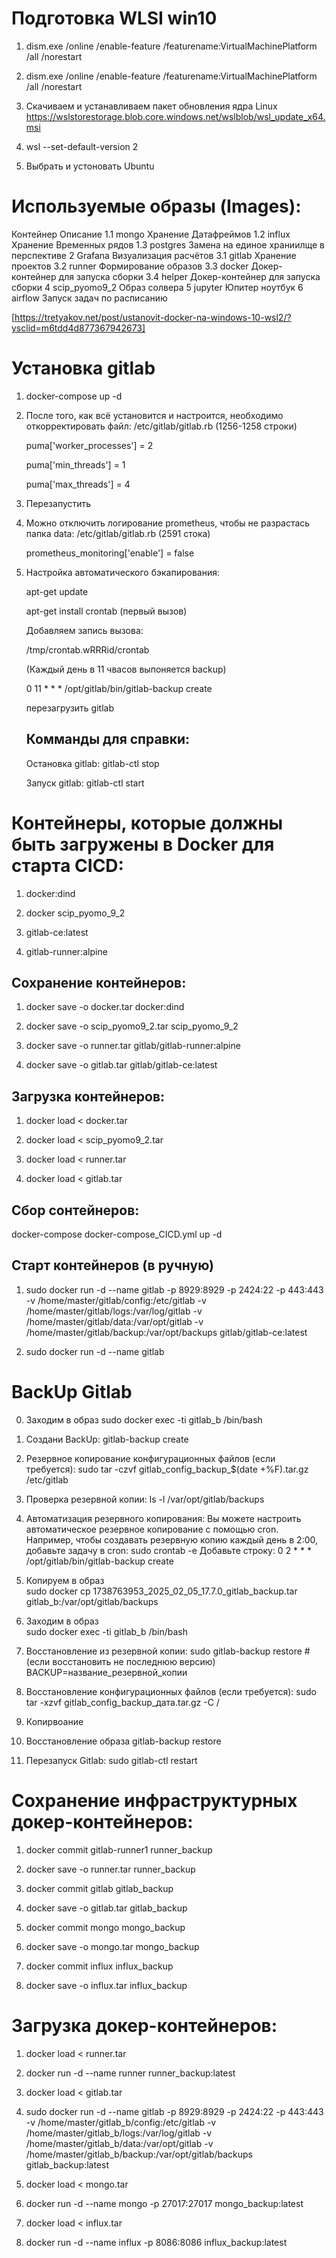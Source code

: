 # Подготовка WLSI win10

1. dism.exe /online /enable-feature /featurename:VirtualMachinePlatform /all /norestart

2. dism.exe /online /enable-feature /featurename:VirtualMachinePlatform /all /norestart

3. Скачиваем и устанавливаем пакет обновления ядра Linux https://wslstorestorage.blob.core.windows.net/wslblob/wsl_update_x64.msi

4. wsl --set-default-version 2

5. Выбрать и устоновать Ubuntu

# Используемые образы (Images):

Контейнер	Описание
1.1	mongo	Хранение Датафреймов
1.2	influx	Хранение Временных рядов
1.3	postgres	Замена на единое храниилще в перспективе
2	Grafana	Визуализация расчётов
3.1 	gitlab	Хранение проектов
3.2	runner	Формирование образов
3.3	docker	Докер-контейнер для запуска сборки
3.4	helper	Докер-контейнер для запуска сборки
4	scip_pyomo9_2	Образ солвера
5	jupyter	Юпитер ноутбук
6	airflow	Запуск задач по расписанию

   
   [https://tretyakov.net/post/ustanovit-docker-na-windows-10-wsl2/?ysclid=m6tdd4d877367942673]
# Установка gitlab
1. docker-compose up -d
2. После того, как всё установится и настроится, необходимо откорректировать файл: /etc/gitlab/gitlab.rb
(1256-1258 строки)

   puma['worker_processes'] = 2

   puma['min_threads'] = 1

   puma['max_threads'] = 4

3. Перезапустить
4. Можно отключить логирование prometheus, чтобы не разрастась папка data: /etc/gitlab/gitlab.rb
(2591 стока)

   prometheus_monitoring['enable'] = false

5. Настройка автоматического бэкапирования:
   
   apt-get update
   
   apt-get install crontab (первый вызов)
   
   Добавляем запись вызова:

   /tmp/crontab.wRRRid/crontab
   
   (Каждый день в 11 чвасов выпоняется backup)

   0 11 * * * /opt/gitlab/bin/gitlab-backup create

   перезагрузить gitlab
   
   
   ## Комманды для справки:
   Остановка gitlab: gitlab-ctl stop
   
   Запуск gitlab: gitlab-ctl start   

# Контейнеры, которые должны быть загружены в Docker для старта CICD:

1. docker:dind
   
2. docker scip_pyomo_9_2
   
3. gitlab-ce:latest

4. gitlab-runner:alpine

## Сохранение контейнеров:

1. docker save -o docker.tar docker:dind
   
2. docker save -o scip_pyomo9_2.tar scip_pyomo_9_2
    
3. docker save -o runner.tar gitlab/gitlab-runner:alpine
   
4. docker save -o gitlab.tar gitlab/gitlab-ce:latest

## Загрузка контейнеров:

1. docker load < docker.tar
   
2. docker load < scip_pyomo9_2.tar

3. docker load < runner.tar

4. docker load < gitlab.tar

## Сбор сонтейнеров:

docker-compose docker-compose_CICD.yml up -d

## Старт контейнеров (в ручную)

1. sudo docker run -d --name gitlab -p 8929:8929 -p 2424:22 -p 443:443 -v /home/master/gitlab/config:/etc/gitlab -v /home/master/gitlab/logs:/var/log/gitlab -v /home/master/gitlab/data:/var/opt/gitlab -v /home/master/gitlab/backup:/var/opt/backups gitlab/gitlab-ce:latest
   
2. sudo docker run -d --name gitlab
   
# BackUp Gitlab

0. Заходим в образ
   sudo docker exec -ti gitlab_b /bin/bash

1. Создани BackUp:
   gitlab-backup create

2. Резервное копирование конфигурационных файлов (если требуется):
   sudo tar -czvf gitlab_config_backup_$(date +%F).tar.gz /etc/gitlab

3. Проверка резервной копии:
   ls -l /var/opt/gitlab/backups

4. Автоматизация резервного копирования:
   Вы можете настроить автоматическое резервное копирование с помощью cron. Например, чтобы создавать резервную    копию каждый день в 2:00, добавьте задачу в cron:
   sudo crontab -e
   Добавьте строку:
   0 2 * * * /opt/gitlab/bin/gitlab-backup create

5. Копируем в образ   
   sudo docker cp 1738763953_2025_02_05_17.7.0_gitlab_backup.tar gitlab_b:/var/opt/gitlab/backups

6. Заходим в образ    
   sudo docker exec -ti gitlab_b /bin/bash

7. Восстановление из резервной копии:
   sudo gitlab-backup restore #(если восстановить не последнюю версию) BACKUP=название_резервной_копии

8. Восстановление конфигурационных файлов (если требуется):
   sudo tar -xzvf gitlab_config_backup_дата.tar.gz -C /

9. Копирвоание   

   
10. Восстановление образа
   gitlab-backup restore

11. Перезапуск Gitlab:
   sudo gitlab-ctl restart



# Сохранение инфраструктурных докер-контейнеров:
1. docker commit gitlab-runner1 runner_backup
2. docker save -o runner.tar runner_backup
   
4. docker commit gitlab gitlab_backup
5. docker save -o gitlab.tar gitlab_backup
   
7. docker commit mongo mongo_backup
8. docker save -o mongo.tar mongo_backup

9. docker commit influx influx_backup
10. docker save -o influx.tar influx_backup

# Загрузка докер-контейнеров:
1. docker load < runner.tar
2. docker run -d --name runner runner_backup:latest
   
3. docker load < gitlab.tar
4. sudo docker run -d --name gitlab -p 8929:8929 -p 2424:22 -p 443:443 -v /home/master/gitlab_b/config:/etc/gitlab -v /home/master/gitlab_b/logs:/var/log/gitlab -v /home/master/gitlab_b/data:/var/opt/gitlab -v /home/master/gitlab_b/backup:/var/opt/gitlab/backups gitlab_backup:latest


6. docker load < mongo.tar
7. docker run -d --name mongo -p 27017:27017 mongo_backup:latest   

8. docker load < influx.tar
9. docker run -d --name influx -p 8086:8086 influx_backup:latest


